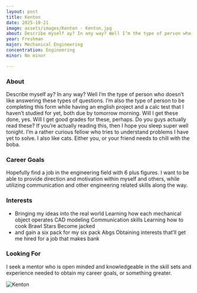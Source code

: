 ```yaml
---
layout: post
title: Kenton
date: 2025-10-21
image: assets/images/Kenton - Kenton.jpg
about: Describe myself ay? In any way? Well I’m the type of person who doesn’t like answering these types of questions. I’m also the type of person to be completing this form while having an english project and a calc test that I haven’t studied for yet, both due by tomorrow morning. Will I get these done, yes. Will I get good grades for these, perhaps. Do you guys actually read these? If you’re actually reading this, then I hope you sleep super well tonight. I’m a rather curious fellow who tries to understand problems I have yet to solve. I also like cats. Either you, or your friend needs to chill with the boba.
year: Freshman
major: Mechanical Engineering
concentration: Engineering
minor: No minor

---
```


### About

Describe myself ay? In any way? Well I’m the type of person who doesn’t like answering these types of questions. I’m also the type of person to be completing this form while having an english project and a calc test that I haven’t studied for yet, both due by tomorrow morning. Will I get these done, yes. Will I get good grades for these, perhaps. Do you guys actually read these? If you’re actually reading this, then I hope you sleep super well tonight. I’m a rather curious fellow who tries to understand problems I have yet to solve. I also like cats. Either you, or your friend needs to chill with the boba.

### Career Goals

Hopefully find a job in the engineering field with 6 plus figures. I want to be able to provide direction and motivation within myself and others, while utilizing communication and other engineering related skills along the way.

### Interests

- Bringing my ideas into the real world
Learning how each mechanical object operates 
CAD modeling
Communication skills
Learning how to cook
Brawl Stars
Become jacked
- and gain a six pack for my six pack
Abgs 
Obtaining interests that’ll get me hired for a job that makes bank

### Looking For

I seek a mentor who is open minded and knowledgeable in the skill sets and experience needed to obtain my career goals, or something greater.
<div class="text-center my-5">
    <img src="https://sase-drexel.github.io/mentorship-2025/assets/images/Kenton - Kenton.jpg" alt="Kenton" class="rounded post-img" />
</div>
